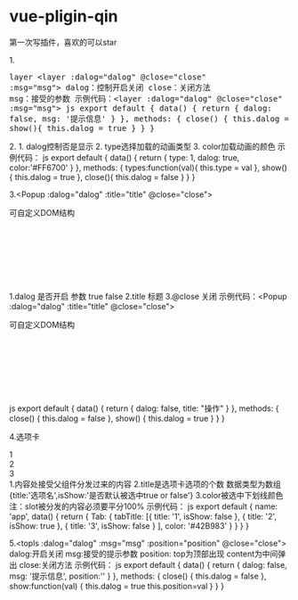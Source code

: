 # vue-pligin-qin

第一次写插件，喜欢的可以star

1.<pre>layer
  <layer :dalog="dalog" @close="close" :msg="msg"></layer>
  dalog：控制开启关闭   close：关闭方法  msg：接受的参数
  示例代码：<layer :dalog="dalog" @close="close" :msg="msg"></layer>
     js
         export default {
            data() {
              return {
                dalog: false,
                msg: '提示信息'
              }
            },
            methods: {
              close() {
                this.dalog = false
              },
              show(){
                this.dalog = true
              }
            }
          }
   </pre>
2.<loding :dalog="dalog" :type="type" :color="color"></loding>
    1. dalog控制否是显示
    2. type选择加载的动画类型
    3. color加载动画的颜色
  示例代码：<loding :dalog="dalog" :type="type" :color="color"></loding>
     js
       export default {
            data() {
              return {
                type: 1,
                dalog: true,
                color:'#FF6700'
              }
            },
            methods: {
              types:function(val){
                this.type = val
              },
              show(){
                this.dalog = true
              },
              close(){
                this.dalog = false
              }
            }
          }
          
 3.<Popup :dalog="dalog" :title="title" @close="close">
			<div style="min-height: 150px;">
				<p>可自定义DOM结构</p>
	    </div>
	</Popup>
    1.dalog 是否开启  参数 true false
    2.title 标题
    3.@close 关闭
    示例代码：<Popup :dalog="dalog" :title="title" @close="close">
                <div style="min-height: 150px;">
                  <p>可自定义DOM结构</p>
                </div>
            </Popup>
      js
        export default {
          data() {
            return {
              dalog: false,
              title: "操作"
            }
          },
          methods: {
            close() {
              this.dalog = false
            },
            show() {
              this.dalog = true
            }
          }
        }
    
4.选项卡
    		<Tab :title="Tab.tabTitle" :color="Tab.color">
          <div style="width: 33.3%;">
            1
          </div>
          <div style="width: 33.3%;">
            2
          </div>
          <div style="width: 33.3%;">
            3
          </div>
        </Tab>
		1.内容处接受父组件分发过来的内容
		2.title是选项卡选项的个数 数据类型为数组 {title:'选项名',isShow:'是否默认被选中true or false'} 
		3.color被选中下划线颜色
		注：slot被分发的内容必须要平分100%
    示例代码：
     js
        export default {
          name: 'app',
          data() {
            return {
              Tab: {
                tabTitle: [{
                    title: '1',
                    isShow: false
                  },
                  {
                    title: '2',
                    isShow: true
                  }, {
                    title: '3',
                    isShow: false
                  }
                ],
                color: '#42B983'
              }
            }
          }
        }
        
5.<topls :dalog="dalog" :msg="msg" :position="position" @close="close"></topls>
  dalog:开启关闭  msg:接受的提示参数   position: top为顶部出现  content为中间弹出  close:关闭方法
  示例代码：
    js
      export default {
        data() {
          return {
            dalog: false,
            msg: '提示信息',
            position:''
          }
        },
        methods: {
          close() {
            this.dalog = false
          },
          show:function(val) {
            this.dalog = true
            this.position=val
          }
        }
      }
</pre>

